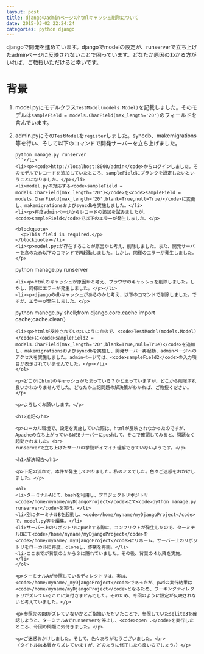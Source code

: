 ```yaml
---
layout: post
title: djangoのadminページのhtmlキャッシュ削除について
date: 2015-03-02 22:24:24
categories: python django
---
```

<p>djangoで開発を進めています。djangoでmodelの設定が、runserverで立ち上げたadminページに反映されないことで困っています。どなたか原因のわかる方がいれば、ご教授いただけると幸いです。</p>

<h1>背景</h1>

<ol>
<li>model.pyにモデルクラス<code>TestModel(models.Model)</code>を記載しました。そのモデルは<code>sampleField = models.CharField(max_length='20')</code>のフィールドを含んでいます。</li>
<li><p>admin.pyにその<code>TestModel</code>を<code>register</code>しました。syncdb、makemigrations等を行い、そして以下のコマンドで開発サーバーを立ち上げました。</p>

```
python manage.py runserver
```</li>
<li><p><code>http://localhost:8000/admin</code>からログインしました。そのモデルでレコードを追加していたところ、sampleFieldにブランクを設定したいということになりました。</p></li>
<li>model.pyの対応する<code>sampleField = models.CharField(max_length='20')</code>を<code>sampleField = models.CharField(max_length='20',blank=True,null=True)</code>に変更し、makemigrationsおよびsyncdbを実施しました。</li>
<li><p>再度adminページからレコードの追加を試みましたが、<code>sampleField</code>で以下のエラーが発生しました。</p>

<blockquote>
  <p>This field is required.</p>
</blockquote></li>
<li><p>model.pycが存在することが原因かと考え、削除しました。また、開発サーバーを念のため以下のコマンドで再起動しました。しかし、同様のエラーが発生しました。</p>

```
python manage.py runserver
```</li>
<li><p>htmlのキャッシュが原因かと考え、ブラウザのキャッシュを削除しました。しかし、同様にエラーが発生しました。</p></li>
<li><p>djangoのdbキャッシュがあるのかと考え、以下のコマンドで削除しました。ですが、エラーが発生しました。</p>

```
python manege.py shell;from django.core.cache import cache;cache.clear()
```</li>
<li><p>htmlが反映されていないようにたので、<code>TestModel(models.Model)</code>に<code>sampleField2 = models.CharField(max_length='20',blank=True,null=True)</code>を追加し、makemigrationsおよびsyncdbを実施し、開発サーバー再起動、adminページへのアクセスを実施しました。adminページでは、<code>sampleField2</code>の入力項目が表示されていませんでした。</p></li>
</ol>

<p>どこかにhtmlのキャッシュがたまっている？かと思っていますが、どこから削除すれ良いかわかりませんでした。どなたか上記問題の解決策がわかれば、ご教授ください。</p>

<p>よろしくお願いします。</p>

<h1>追記</h1>

<p>ローカル環境で、設定を実施していた際は、htmlが反映されなかったのですが、Apacheの立ち上がっているWEBサーバーにpushして、そこで確認してみると、問題なく起動されました。<br>
runserverで立ち上げたサーバの挙動がイマイチ理解できていないようです。</p>

<h1>解決報告</h1>

<p>下記の流れで、本件が発生しておりました。私のミスでした。色々ご迷惑をおかけしました。</p>

<ol>
<li>ターミナルAにて、bashを利用し、プロジェクトリポジトリ<code>/home/myname/myDjangoProject</code>にて<code>python manage.py runserver</code>を実行。</li>
<li>別にターミナルBを起動し、<code>/home/myname/myDjangoProject</code>で、model.py等を編集。</li>
<li>サーバー上のリポジトリにpushする際に、コンフリクトが発生したので、ターミナルBにて<code>/home/myname/myDjangoProject</code>を<code>/home/myname/_myDjangoProject</code>にリネーム。サーバー上のリポジトリをローカルに再度、cloneし、作業を再開。</li>
<li>ここまでが背景の１から３に隠れていました。その後、背景の４以降を実施。</li>
</ol>

<p>ターミナルAが参照しているディレクトリは、実は、<code>/home/myname/_myDjangoProject</code>であったが、pwdの実行結果は<code>/home/myname/myDjangoProject</code>となるため、ワーキングディレクトリがズレていることに気付きませんでした。そのため、今回のように設定が反映されないと考えていました。</p>

<p>参照先のDBがズレていないかとご指摘いただいたことで、参照していたsqlite3を確認しようと、ターミナルAでrunserverを停止し、<code>open .</code>を実行したところ、今回の問題に気付きました。</p>

<p>ご迷惑おかけしました。そして、色々ありがとうございました。<br>
（タイトルは本質からズレていますが、どのように修正したら良いのでしょう。）</p>
